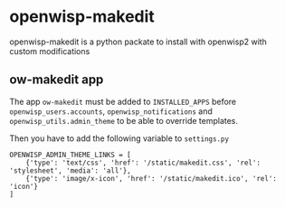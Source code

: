 # openwisp-makedit

openwisp-makedit is a python packate to install with openwisp2 with custom modifications

## ow-makedit app

The app `ow-makedit` must be added to ``INSTALLED_APPS`` before `openwisp_users.accounts`, `openwisp_notifications` and `openwisp_utils.admin_theme` to be able to override templates.

Then you have to add the following variable to ``settings.py``

    OPENWISP_ADMIN_THEME_LINKS = [
        {'type': 'text/css', 'href': '/static/makedit.css', 'rel': 'stylesheet', 'media': 'all'},
        {'type': 'image/x-icon', 'href': '/static/makedit.ico', 'rel': 'icon'}
    ]


